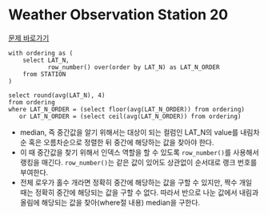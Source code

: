 # Weather Observation Station 20

[문제 바로가기](https://www.hackerrank.com/challenges/weather-observation-station-20/problem)

```mysql
with ordering as (
	select LAT_N,
		   row_number() over(order by LAT_N) as LAT_N_ORDER
	from STATION
)

select round(avg(LAT_N), 4)
from ordering
where LAT_N_ORDER = (select floor(avg(LAT_N_ORDER)) from ordering)
   or LAT_N_ORDER = (select ceil(avg(LAT_N_ORDER)) from ordering)
```

- median, 즉 중간값을 알기 위해서는 대상이 되는 컬럼인 LAT_N의 value를 내림차순 혹은 오름차순으로 정렬한 뒤 중간에 해당하는 값을 찾아야 한다.
- 이 때 중간값을 찾기 위해서 인덱스 역할을 할 수 있도록 `row_number()`를 사용해서 랭킹을 매긴다. `row_number()`는 같은 값이 있어도 상관없이 순서대로 랭크 번호를 부여한다.
- 전체 로우가 홀수 개라면 정확히 중간에 해당하는 값을 구할 수 있지만, 짝수 개일 때는 정확히 중간에 해당되는 값을 구할 수 없다. 따라서 반으로 나눈 값에서 내림과 올림에 해당되는 값을 찾아(where절 내용) median을 구한다.